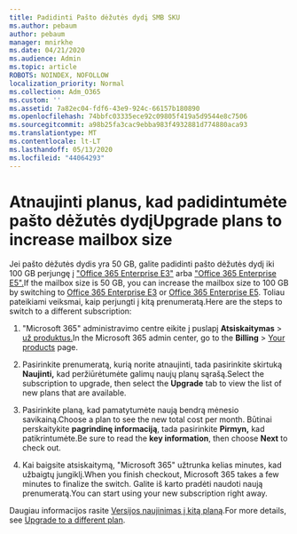 ```yaml
---
title: Padidinti Pašto dėžutės dydį SMB SKU
ms.author: pebaum
author: pebaum
manager: mnirkhe
ms.date: 04/21/2020
ms.audience: Admin
ms.topic: article
ROBOTS: NOINDEX, NOFOLLOW
localization_priority: Normal
ms.collection: Adm_O365
ms.custom: ''
ms.assetid: 7a82ec04-fdf6-43e9-924c-66157b180890
ms.openlocfilehash: 74bbfc03335ece92c09805f419a5d9544e8c7506
ms.sourcegitcommit: a98b25fa3cac9ebba983f4932881d774880aca93
ms.translationtype: MT
ms.contentlocale: lt-LT
ms.lasthandoff: 05/13/2020
ms.locfileid: "44064293"
---
```

# <a name="upgrade-plans-to-increase-mailbox-size"></a><span data-ttu-id="87adc-102">Atnaujinti planus, kad padidintumėte pašto dėžutės dydį</span><span class="sxs-lookup"><span data-stu-id="87adc-102">Upgrade plans to increase mailbox size</span></span>

<span data-ttu-id="87adc-103">Jei pašto dėžutės dydis yra 50 GB, galite padidinti pašto dėžutės dydį iki 100 GB perjungę į ["Office 365 Enterprise E3"](https://products.office.com/business/office-365-enterprise-e3-business-software) arba ["Office 365 Enterprise E5".](https://products.office.com/business/office-365-enterprise-e5-business-software)</span><span class="sxs-lookup"><span data-stu-id="87adc-103">If the mailbox size is 50 GB, you can increase the mailbox size to 100 GB by switching to [Office 365 Enterprise E3](https://products.office.com/business/office-365-enterprise-e3-business-software) or [Office 365 Enterprise E5](https://products.office.com/business/office-365-enterprise-e5-business-software).</span></span> <span data-ttu-id="87adc-104">Toliau pateikiami veiksmai, kaip perjungti į kitą prenumeratą.</span><span class="sxs-lookup"><span data-stu-id="87adc-104">Here are the steps to switch to a different subscription:</span></span>
  
1. <span data-ttu-id="87adc-105">"Microsoft 365" administravimo centre eikite į puslapį **Atsiskaitymas**  >  [už produktus.](https://go.microsoft.com/fwlink/p/?linkid=842054)</span><span class="sxs-lookup"><span data-stu-id="87adc-105">In the Microsoft 365 admin center, go to the **Billing** > [Your products](https://go.microsoft.com/fwlink/p/?linkid=842054) page.</span></span>

2. <span data-ttu-id="87adc-106">Pasirinkite prenumeratą, kurią norite atnaujinti, tada pasirinkite skirtuką **Naujinti,** kad peržiūrėtumėte galimų naujų planų sąrašą.</span><span class="sxs-lookup"><span data-stu-id="87adc-106">Select the subscription to upgrade, then select the **Upgrade** tab to view the list of new plans that are available.</span></span>

3. <span data-ttu-id="87adc-107">Pasirinkite planą, kad pamatytumėte naują bendrą mėnesio savikainą.</span><span class="sxs-lookup"><span data-stu-id="87adc-107">Choose a plan to see the new total cost per month.</span></span> <span data-ttu-id="87adc-108">Būtinai perskaitykite **pagrindinę informaciją**, tada pasirinkite **Pirmyn,** kad patikrintumėte.</span><span class="sxs-lookup"><span data-stu-id="87adc-108">Be sure to read the **key information**, then choose **Next** to check out.</span></span>

4. <span data-ttu-id="87adc-109">Kai baigsite atsiskaitymą, "Microsoft 365" užtrunka kelias minutes, kad užbaigtų jungiklį.</span><span class="sxs-lookup"><span data-stu-id="87adc-109">When you finish checkout, Microsoft 365 takes a few minutes to finalize the switch.</span></span> <span data-ttu-id="87adc-110">Galite iš karto pradėti naudoti naują prenumeratą.</span><span class="sxs-lookup"><span data-stu-id="87adc-110">You can start using your new subscription right away.</span></span>

<span data-ttu-id="87adc-111">Daugiau informacijos rasite [Versijos naujinimas į kitą planą](https://docs.microsoft.com/microsoft-365/commerce/subscriptions/upgrade-to-different-plan).</span><span class="sxs-lookup"><span data-stu-id="87adc-111">For more details, see [Upgrade to a different plan](https://docs.microsoft.com/microsoft-365/commerce/subscriptions/upgrade-to-different-plan).</span></span>